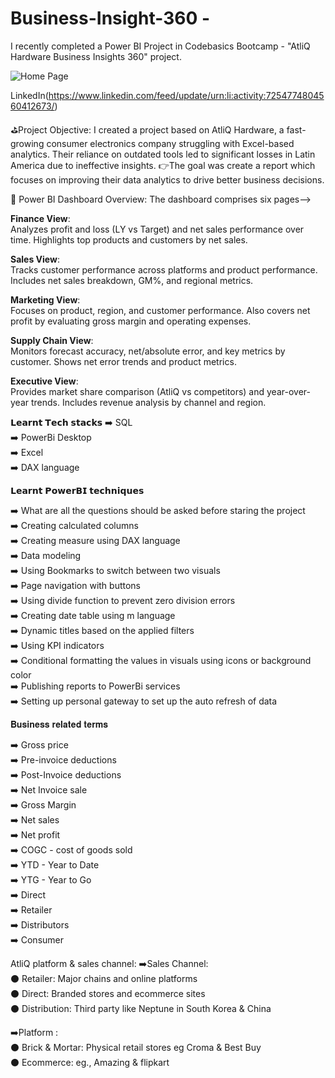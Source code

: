 # Business-Insight-360 - 
I recently completed a Power BI Project in Codebasics Bootcamp - "AtliQ Hardware Business Insights 360" project.

![Home Page](https://github.com/user-attachments/assets/39ab4e64-34ab-490d-9051-244e37a325b1) 

LinkedIn(https://www.linkedin.com/feed/update/urn:li:activity:7254774804560412673/) <br>

⛳Project Objective: 
I created a project based on AtliQ Hardware, a fast-growing consumer electronics company struggling with Excel-based analytics. Their reliance on outdated tools led to significant losses in Latin America due to ineffective insights. 
👉The goal was create a report which focuses on improving their data analytics to drive better business decisions.

🔎 Power BI Dashboard Overview:
The dashboard comprises six pages-->

**Finance View**:  
Analyzes profit and loss (LY vs Target) and net sales performance over time. Highlights top products and customers by net sales.

**Sales View**:  
Tracks customer performance across platforms and product performance. Includes net sales breakdown, GM%, and regional metrics.

**Marketing View**:  
Focuses on product, region, and customer performance. Also covers net profit by evaluating gross margin and operating expenses.

**Supply Chain View**:  
Monitors forecast accuracy, net/absolute error, and key metrics by customer. Shows net error trends and product metrics.

**Executive View**:  
Provides market share comparison (AtliQ vs competitors) and year-over-year trends. Includes revenue analysis by channel and region.

𝗟𝗲𝗮𝗿𝗻𝘁 𝗧𝗲𝗰𝗵 𝘀𝘁𝗮𝗰𝗸𝘀
➡️ SQL <br />
➡️ PowerBi Desktop <br />
➡️ Excel <br />
➡️ DAX language <br />

𝗟𝗲𝗮𝗿𝗻𝘁 𝗣𝗼𝘄𝗲𝗿𝗕𝗜 𝘁𝗲𝗰𝗵𝗻𝗶𝗾𝘂𝗲𝘀

➡️ What are all the questions should be asked before staring the project <br />
➡️ Creating calculated columns<br />
➡️ Creating measure using DAX language<br />
➡️ Data modeling<br />
➡️ Using Bookmarks to switch between two visuals<br />
➡️ Page navigation with buttons<br />
➡️ Using divide function to prevent zero division errors<br />
➡️ Creating date table using m language<br />
➡️ Dynamic titles based on the applied filters<br />
➡️ Using KPI indicators<br />
➡️ Conditional formatting the values in visuals using icons or background color<br />
➡️ Publishing reports to PowerBi services<br />
➡️ Setting up personal gateway to set up the auto refresh of data<br />


𝐁𝐮𝐬𝐢𝐧𝐞𝐬𝐬 𝐫𝐞𝐥𝐚𝐭𝐞𝐝 𝐭𝐞𝐫𝐦𝐬

➡️ Gross price<br />
➡️ Pre-invoice deductions<br />
➡️ Post-Invoice deductions<br />
➡️ Net Invoice sale<br />
➡️ Gross Margin<br />
➡️ Net sales<br />
➡️ Net profit<br />
➡️ COGC - cost of goods sold<br />
➡️ YTD - Year to Date<br />
➡️ YTG - Year to Go<br />
➡️ Direct<br />
➡️ Retailer<br />
➡️ Distributors<br />
➡️ Consumer<br />

AtliQ platform & sales channel:
➡️Sales Channel: <br />
⚫ Retailer: Major chains and online platforms <br />
⚫ Direct: Branded stores and ecommerce sites <br />
⚫ Distribution: Third party like Neptune in South Korea & China <br />

➡️Platform : <br />
⚫ Brick & Mortar: Physical retail stores eg Croma & Best Buy <br />
⚫ Ecommerce: eg., Amazing & flipkart <br />
